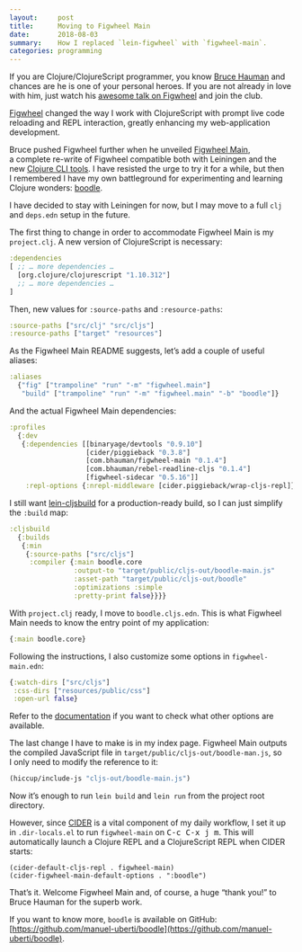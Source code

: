 ```yaml
---
layout:     post
title:      Moving to Figwheel Main
date:       2018-08-03
summary:    How I replaced `lein-figwheel` with `figwheel-main`.
categories: programming
---
```


If you are Clojure/ClojureScript programmer, you know [Bruce
Hauman](https://github.com/bhauman) and chances are he is one of your personal
heroes. If you are not already in love with him, just watch his [awesome talk on
Figwheel](https://www.youtube.com/watch?v=j-kj2qwJa_E) and join the club.

[Figwheel](https://github.com/bhauman/lein-figwheel) changed the way I work with
ClojureScript with prompt live code reloading and REPL interaction, greatly
enhancing my web-application development.

Bruce pushed Figwheel further when he unveiled [Figwheel
Main](https://github.com/bhauman/figwheel-main), a complete re-write of Figwheel
compatible both with Leiningen and the new [Clojure CLI
tools](https://clojure.org/guides/deps_and_cli). I have resisted the urge to try
it for a while, but then I remembered I have my own battleground for
experimenting and learning Clojure wonders:
[boodle](https://github.com/manuel-uberti/boodle).

I have decided to stay with Leiningen for now, but I may move to a full
`clj` and `deps.edn` setup in the future.

The first thing to change in order to accommodate Figwheel Main is my
`project.clj`. A new version of ClojureScript is necessary:

``` clojure
:dependencies 
[ ;; … more dependencies …
  [org.clojure/clojurescript "1.10.312"]
  ;; … more dependencies … 
]                
```

Then, new values for `:source-paths` and `:resource-paths`:

``` clojure
:source-paths ["src/clj" "src/cljs"]
:resource-paths ["target" "resources"]
```

As the Figwheel Main README suggests, let’s add a couple of useful aliases:

``` clojure
:aliases
  {"fig" ["trampoline" "run" "-m" "figwheel.main"]
   "build" ["trampoline" "run" "-m" "figwheel.main" "-b" "boodle"]}
```

And the actual Figwheel Main dependencies:

``` clojure
:profiles
  {:dev
   {:dependencies [[binaryage/devtools "0.9.10"]
                   [cider/piggieback "0.3.8"]
                   [com.bhauman/figwheel-main "0.1.4"]
                   [com.bhauman/rebel-readline-cljs "0.1.4"]
                   [figwheel-sidecar "0.5.16"]]
    :repl-options {:nrepl-middleware [cider.piggieback/wrap-cljs-repl]}}}
```

I still want [lein-cljsbuild](https://github.com/emezeske/lein-cljsbuild) for a
production-ready build, so I can just simplify the `:build` map:

``` clojure
:cljsbuild
  {:builds
   {:min
    {:source-paths ["src/cljs"]
     :compiler {:main boodle.core
                :output-to "target/public/cljs-out/boodle-main.js"
                :asset-path "target/public/cljs-out/boodle"
                :optimizations :simple
                :pretty-print false}}}}
```

With `project.clj` ready, I move to `boodle.cljs.edn`. This is what Figwheel
Main needs to know the entry point of my application:

``` clojure
{:main boodle.core}
```

Following the instructions, I also customize some options in
`figwheel-main.edn`:

``` clojure
{:watch-dirs ["src/cljs"]
 :css-dirs ["resources/public/css"]
 :open-url false}
```

Refer to the
[documentation](https://github.com/bhauman/figwheel-main/blob/master/doc/figwheel-main-options.md)
if you want to check what other options are available.

The last change I have to make is in my index page. Figwheel Main outputs the
compiled JavaScript file in `target/public/cljs-out/boodle-man.js`, so I only
need to modify the reference to it:

``` clojure
(hiccup/include-js "cljs-out/boodle-main.js")
```

Now it’s enough to run `lein build` and `lein run` from the project root
directory.

However, since [CIDER](https://github.com/clojure-emacs/cider) is a vital
component of my daily workflow, I set it up in `.dir-locals.el` to run
`figwheel-main` on <kbd>C-c C-x j m</kbd>. This will automatically launch a
Clojure REPL and a ClojureScript REPL when CIDER starts:

``` emacs-lisp
(cider-default-cljs-repl . figwheel-main)
(cider-figwheel-main-default-options . ":boodle")
```

That’s it. Welcome Figwheel Main and, of course, a huge “thank you!” to Bruce Hauman for the
superb work.
 
If you want to know more, `boodle` is available on GitHub:
[https://github.com/manuel-uberti/boodle](https://github.com/manuel-uberti/boodle).
